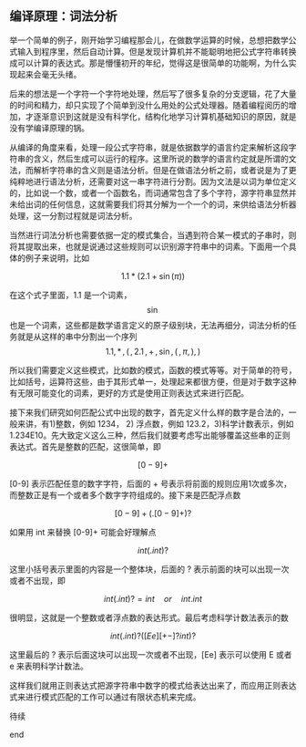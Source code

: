 ## 编译原理：词法分析

举一个简单的例子，刚开始学习编程那会儿，在做数学运算的时候，总想把数学公式输入到程序里，然后自动计算。但是发现计算机并不能聪明地把公式字符串转换成可以计算的表达式。那是懵懂初开的年纪，觉得这是很简单的功能啊，为什么实现起来会毫无头绪。

后来的想法是一个字符一个字符地处理，然后写了很多复杂的分支逻辑，花了大量的时间和精力，却只实现了个简单到没什么用处的公式处理器。随着编程阅历的增加，才逐渐意识到这就是没有科学化，结构化地学习计算机基础知识的原因，就是没有学编译原理的锅。

从编译的角度来看，处理一段公式字符串，就是依据数学的语言约定来解析这段字符串的含义，然后生成可以运行的程序。这里所说的数学的语言约定就是所谓的文法，而解析字符串的含义则是语法分析。但是在做语法分析之前，或者说是为了更纯粹地进行语法分析，还需要对这一串字符进行分割。因为文法是以词为单位定义的，比如说一个数，或者一个函数名，而词通常包含了多个字符，源字符串显然并未给出词的任何信息，这就需要我们将其分解为一个一个的词，来供给语法分析器处理，这一分割过程就是词法分析。

当然进行词法分析也需要依据一定的模式集合，当遇到符合某一模式的子串时，则将其提取出来，也就是说通过这些规则可以识别源字符串中的词素。下面用一个具体的例子来说明，比如

$$
1.1*(2.1+\sin(\pi))
$$

在这个式子里面，1.1 是一个词素，$$\sin$$ 也是一个词素，这些都是数学语言定义的原子级别块，无法再细分，词法分析的任务就是从这样的串中分割出一个序列
$$
1.1,\,*\,,\,(\,,\,2.1\,,+\,,\sin,\,(\,,\pi ,\,),\,)
$$

所以我们需要定义这些模式，比如数的模式，函数的模式等等。对于简单的符号，比如括号，运算符这些，由于其形式单一，处理起来都很方便，但是对于数字这种有无限可能变化的词素，更好的方式是使用正则表达式来进行匹配。

接下来我们研究如何匹配公式中出现的数字，首先定义什么样的数字是合法的，一般来讲，有1)整数，例如 1234， 2) 浮点数，例如 123.2，3)科学计数表示，例如 1.234E10。先大致定义这么三种，然后我们就要考虑写出能够覆盖这些串的正则表达式。首先是整数的匹配，这很简单，即

$$
[0-9]+
$$

[0-9] 表示匹配任意的数字字符，后面的 + 号表示将前面的规则应用1次或多次，而整数正是有一个或者多个数字字符组成的。接下来是匹配浮点数

$$
[0-9]+(.[0-9]+)?
$$

如果用 int 来替换 [0-9]+ 可能会好理解点

$$
int(.int)?
$$

这里小括号表示里面的内容是一个整体块，后面的 ? 表示前面的块可以出现一次或者不出现，即

$$
int(.int)? = int \quad or  \quad int.int
$$

很明显，这就是一个整数或者浮点数的表达形式。最后考虑科学计数法表示的数

$$
int(.int)?([Ee][+-]?int)?
$$

这里最后的 ? 表示后面这块可以出现一次或者不出现，[Ee] 表示可以使用 E 或者 e 来表明科学计数法。

这样我们就用正则表达式把源字符串中数字的模式给表达出来了，而应用正则表达式来进行模式匹配的工作可以通过有限状态机来完成。

待续












end
